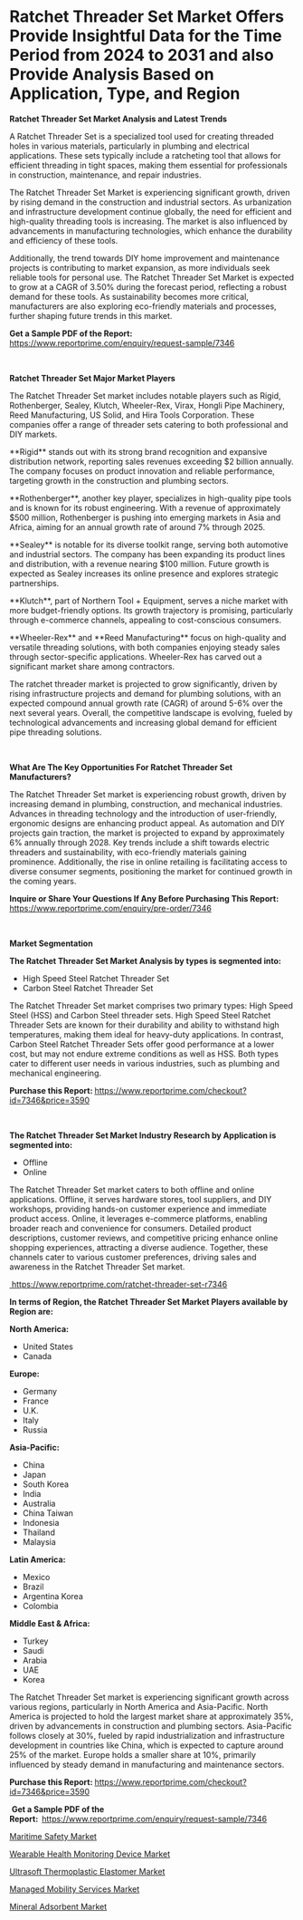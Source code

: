 <p><h1>Ratchet Threader Set Market Offers Provide Insightful Data for the Time Period from 2024 to 2031 and also Provide Analysis Based on Application, Type, and Region</h1></p><p><strong>Ratchet Threader Set Market Analysis and Latest Trends</strong></p>
<p><p>A Ratchet Threader Set is a specialized tool used for creating threaded holes in various materials, particularly in plumbing and electrical applications. These sets typically include a ratcheting tool that allows for efficient threading in tight spaces, making them essential for professionals in construction, maintenance, and repair industries. </p><p>The Ratchet Threader Set Market is experiencing significant growth, driven by rising demand in the construction and industrial sectors. As urbanization and infrastructure development continue globally, the need for efficient and high-quality threading tools is increasing. The market is also influenced by advancements in manufacturing technologies, which enhance the durability and efficiency of these tools.</p><p>Additionally, the trend towards DIY home improvement and maintenance projects is contributing to market expansion, as more individuals seek reliable tools for personal use. The Ratchet Threader Set Market is expected to grow at a CAGR of 3.50% during the forecast period, reflecting a robust demand for these tools. As sustainability becomes more critical, manufacturers are also exploring eco-friendly materials and processes, further shaping future trends in this market.</p></p>
<p><strong>Get a Sample PDF of the Report:&nbsp;</strong> <a href="https://www.reportprime.com/enquiry/request-sample/7346">https://www.reportprime.com/enquiry/request-sample/7346</a></p>
<p>&nbsp;</p>
<p><strong>Ratchet Threader Set Major Market Players</strong></p>
<p><p>The Ratchet Threader Set market includes notable players such as Rigid, Rothenberger, Sealey, Klutch, Wheeler-Rex, Virax, Hongli Pipe Machinery, Reed Manufacturing, US Solid, and Hira Tools Corporation. These companies offer a range of threader sets catering to both professional and DIY markets.</p><p>**Rigid** stands out with its strong brand recognition and expansive distribution network, reporting sales revenues exceeding $2 billion annually. The company focuses on product innovation and reliable performance, targeting growth in the construction and plumbing sectors.</p><p>**Rothenberger**, another key player, specializes in high-quality pipe tools and is known for its robust engineering. With a revenue of approximately $500 million, Rothenberger is pushing into emerging markets in Asia and Africa, aiming for an annual growth rate of around 7% through 2025. </p><p>**Sealey** is notable for its diverse toolkit range, serving both automotive and industrial sectors. The company has been expanding its product lines and distribution, with a revenue nearing $100 million. Future growth is expected as Sealey increases its online presence and explores strategic partnerships.</p><p>**Klutch**, part of Northern Tool + Equipment, serves a niche market with more budget-friendly options. Its growth trajectory is promising, particularly through e-commerce channels, appealing to cost-conscious consumers.</p><p>**Wheeler-Rex** and **Reed Manufacturing** focus on high-quality and versatile threading solutions, with both companies enjoying steady sales through sector-specific applications. Wheeler-Rex has carved out a significant market share among contractors.</p><p>The ratchet threader market is projected to grow significantly, driven by rising infrastructure projects and demand for plumbing solutions, with an expected compound annual growth rate (CAGR) of around 5-6% over the next several years. Overall, the competitive landscape is evolving, fueled by technological advancements and increasing global demand for efficient pipe threading solutions.</p></p>
<p>&nbsp;</p>
<p><strong>What Are The Key Opportunities For Ratchet Threader Set Manufacturers?</strong></p>
<p><p>The Ratchet Threader Set market is experiencing robust growth, driven by increasing demand in plumbing, construction, and mechanical industries. Advances in threading technology and the introduction of user-friendly, ergonomic designs are enhancing product appeal. As automation and DIY projects gain traction, the market is projected to expand by approximately 6% annually through 2028. Key trends include a shift towards electric threaders and sustainability, with eco-friendly materials gaining prominence. Additionally, the rise in online retailing is facilitating access to diverse consumer segments, positioning the market for continued growth in the coming years.</p></p>
<p><strong>Inquire or Share Your Questions If Any Before Purchasing This Report:</strong> <a href="https://www.reportprime.com/enquiry/pre-order/7346">https://www.reportprime.com/enquiry/pre-order/7346</a></p>
<p>&nbsp;</p>
<p><strong>Market Segmentation</strong></p>
<p><strong>The Ratchet Threader Set Market Analysis by types is segmented into:</strong></p>
<p><ul><li>High Speed Steel Ratchet Threader Set</li><li>Carbon Steel Ratchet Threader Set</li></ul></p>
<p><p>The Ratchet Threader Set market comprises two primary types: High Speed Steel (HSS) and Carbon Steel threader sets. High Speed Steel Ratchet Threader Sets are known for their durability and ability to withstand high temperatures, making them ideal for heavy-duty applications. In contrast, Carbon Steel Ratchet Threader Sets offer good performance at a lower cost, but may not endure extreme conditions as well as HSS. Both types cater to different user needs in various industries, such as plumbing and mechanical engineering.</p></p>
<p><strong>Purchase this Report:&nbsp;</strong><a href="https://www.reportprime.com/checkout?id=7346&price=3590">https://www.reportprime.com/checkout?id=7346&price=3590</a></p>
<p>&nbsp;</p>
<p><strong>The Ratchet Threader Set Market Industry Research by Application is segmented into:</strong></p>
<p><ul><li>Offline</li><li>Online</li></ul></p>
<p><p>The Ratchet Threader Set market caters to both offline and online applications. Offline, it serves hardware stores, tool suppliers, and DIY workshops, providing hands-on customer experience and immediate product access. Online, it leverages e-commerce platforms, enabling broader reach and convenience for consumers. Detailed product descriptions, customer reviews, and competitive pricing enhance online shopping experiences, attracting a diverse audience. Together, these channels cater to various customer preferences, driving sales and awareness in the Ratchet Threader Set market.</p></p>
<p><a href="https://www.reportprime.com/ratchet-threader-set-r7346">&nbsp;https://www.reportprime.com/ratchet-threader-set-r7346</a></p>
<p><strong>In terms of Region, the Ratchet Threader Set Market Players available by Region are:</strong></p>
<p>
    <p> <strong> North America: </strong>
        <ul>
            <li>United States</li>
            <li>Canada</li>
        </ul>
        </p> 
    <p> <strong> Europe: </strong>
        <ul>
            <li>Germany</li>
            <li>France</li>
            <li>U.K.</li>
            <li>Italy</li>
            <li>Russia</li>
        </ul>
        </p> 
    <p> <strong> Asia-Pacific: </strong>
        <ul>
            <li>China</li>
            <li>Japan</li>
            <li>South Korea</li>
            <li>India</li>
            <li>Australia</li>
            <li>China Taiwan</li>
            <li>Indonesia</li>
            <li>Thailand</li>
            <li>Malaysia</li>
        </ul>
        </p> 
    <p> <strong> Latin America: </strong>
        <ul>
            <li>Mexico</li>
            <li>Brazil</li>
            <li>Argentina Korea</li>
            <li>Colombia</li>
        </ul>
        </p> 
    <p> <strong> Middle East & Africa: </strong>
        <ul>
            <li>Turkey</li>
            <li>Saudi</li>
            <li>Arabia</li>
            <li>UAE</li>
            <li>Korea</li>
        </ul>
    </p>
    </p>
<p><p>The Ratchet Threader Set market is experiencing significant growth across various regions, particularly in North America and Asia-Pacific. North America is projected to hold the largest market share at approximately 35%, driven by advancements in construction and plumbing sectors. Asia-Pacific follows closely at 30%, fueled by rapid industrialization and infrastructure development in countries like China, which is expected to capture around 25% of the market. Europe holds a smaller share at 10%, primarily influenced by steady demand in manufacturing and maintenance sectors.</p></p>
<p><strong>Purchase this Report: </strong><a href="https://www.reportprime.com/checkout?id=7346&price=3590">https://www.reportprime.com/checkout?id=7346&price=3590</a></p>
<p>&nbsp;<strong>Get a Sample PDF of the Report:&nbsp;&nbsp;</strong><a href="https://www.reportprime.com/enquiry/request-sample/7346">https://www.reportprime.com/enquiry/request-sample/7346</a></p>
<p><strong></strong></p>
<p><p><a href="https://medium.com/@mayrussel2007/exploring-maritime-safety-market-dynamics-global-trends-and-future-growth-prospects-2024-2031-069559c2c6c9">Maritime Safety Market</a></p><p><a href="https://www.linkedin.com/pulse/global-wearable-health-monitoring-device-industry-analysis-dxvtf?trackingId=uFL5jZ%2BHS0GBET3BJwgwvg%3D%3D">Wearable Health Monitoring Device Market</a></p><p><a href="https://issuu.com/reportprime-2/docs/ultrasoft-thermoplastic-elastomer-m_b0bcfa3d1319ec">Ultrasoft Thermoplastic Elastomer Market</a></p><p><a href="https://medium.com/@joshavis90/global-managed-mobility-services-industry-research-report-competitive-landscape-market-size-d0c00fa6d37a">Managed Mobility Services Market</a></p><p><a href="https://issuu.com/reportprime-2/docs/mineral-adsorbent-market-size-2030._719d73408cbbaa">Mineral Adsorbent Market</a></p></p>